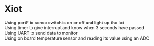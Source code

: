 # Xiot

Using portF to sense switch is on or off and light up the led  
Using timer to give interrupt and know when 3 seconds have passed  
Using UART to send data to monitor  
Using on board temperature sensor and reading its value using an ADC
